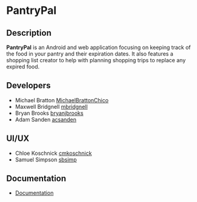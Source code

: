 # PantryPal

## Description
**PantryPal** is an Android and web application focusing on keeping track of the food in your pantry and their expiration dates. It also features a shopping list creator to help with planning shopping trips to replace any expired food.

## Developers
- Michael Bratton [MichaelBrattonChico](https://github.com/MichaelBrattonChico)
- Maxwell Bridgnell [mbridgnell](https://github.com/mbridgnell)
- Bryan Brooks [bryanjbrooks](https://github.com/bryanjbrooks)
- Adam Sanden [acsanden](https://github.com/acsanden)

## UI/UX
- Chloe Koschnick [cmkoschnick](https://github.com/cmkoschnick) 
- Samuel Simpson [sbsimp](https://github.com/sbsimp)

## Documentation
- [Documentation](Documentation/README.md)